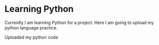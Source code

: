 # Learning Python

Currently I am learning Python for a project. Here I am going to upload my python language practice.

Uploaded my python code 

